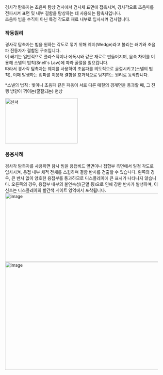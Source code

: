 경사각 탐촉자는 초음파 탐상 검사에서 검사체 표면에 접촉시켜, 경사각으로 초음파를 전파시켜 표면 및 내부 결함을 탐상하는 데 사용되는 탐촉자입니다.  
초음파 빔을 수직이 아닌 특정 각도로 재료 내부로 입사시켜 검사합니다.  

### **작동원리**  
경사각 탐촉자는 빔을 원하는 각도로 꺾기 위해 웨지(Wedge)라고 불리는 쐐기와 초음파 진동자가 결합된 구조입니다.  
이 쐐기는 일반적으로 플라스틱이나 에폭시와 같은 재료로 만들어지며, 음속 차이를 이용해 스넬의 법칙(Snell's Law)에 따라 굴절을 일으킵니다.  
따라서 경사각 탐촉자는 웨지를 사용하여 초음파를 의도적으로 굴절시키고(스넬의 법칙), 이때 발생하는 횡파를 이용해 결함을 효과적으로 탐지하는 원리로 동작합니다.  

*스넬의 법칙 : 빛이나 초음파 같은 파동이 서로 다른 매질의 경계면을 통과할 때, 그 진행 방향이 꺾이는(굴절되는) 현상

<img width="239" height="149" alt="센서" src="https://github.com/user-attachments/assets/c82659bc-28b1-4d50-9bd1-44a8e5396917" />  


### **응용사례**  
경사각 탐촉자를 사용하면 탐사 빔을 용접비드 옆면이나 접합부 측면에서 일정 각도로 입사시켜, 용접 내부 체적 전체를 스윕하며 결함 반사를 검출할 수 있습니다.
왼쪽의 경우, 큰 반사 없이 양호한 용접부를 통과하므로 디스플레이에 큰 표시가 나타나지 않습니다.
오른쪽의 경우, 용접부 내부의 불연속성(균열 등)으로 인해 강한 반사가 발생하며, 이 신호는 디스플레이의 빨간색 게이트 영역에서 포착됩니다.
<img width="896" height="227" alt="image" src="https://github.com/user-attachments/assets/a3826536-1196-4ec4-9f56-e9599c674b75" />
<img width="969" height="356" alt="image" src="https://github.com/user-attachments/assets/7d67ca10-f9af-4ef3-a283-30f22ef606d8" />

